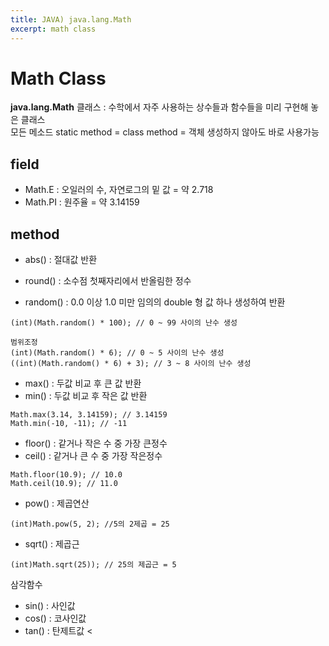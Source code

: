 ```yaml
---
title: JAVA) java.lang.Math
excerpt: math class
---
```


# Math Class
**java.lang.Math** 클래스 : 수학에서 자주 사용하는 상수들과 함수들을 미리 구현해 놓은 클래스  
모든 메소드 static method = class method = 객체 생성하지 않아도 바로 사용가능 

## field
- Math.E : 오일러의 수, 자연로그의 밑 값 = 약 2.718  
- Math.PI : 원주율 = 약 3.14159  

## method
- abs() : 절대값 반환
- round() : 소수점 첫째자리에서 반올림한 정수

- random() : 0.0 이상 1.0 미만 임의의 double 형 값 하나 생성하여 반환
```
(int)(Math.random() * 100); // 0 ~ 99 사이의 난수 생성

범위조정
(int)(Math.random() * 6); // 0 ~ 5 사이의 난수 생성
((int)(Math.random() * 6) + 3); // 3 ~ 8 사이의 난수 생성
```

- max() : 두값 비교 후 큰 값 반환  
- min() : 두값 비교 후 작은 값 반환 
```
Math.max(3.14, 3.14159); // 3.14159
Math.min(-10, -11); // -11
```

- floor() : 같거나 작은 수 중 가장 큰정수
- ceil() : 같거나 큰 수 중 가장 작은정수
```
Math.floor(10.9); // 10.0
Math.ceil(10.9); // 11.0
```
- pow() : 제곱연산
```
(int)Math.pow(5, 2); //5의 2제곱 = 25
```

- sqrt() : 제곱근
```
(int)Math.sqrt(25)); // 25의 제곱근 = 5
```

삼각함수
- sin() : 사인값
- cos() : 코사인값
- tan() : 탄제트값 <

